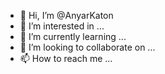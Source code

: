 - 👋 Hi, I’m @AnyarKaton
- 👀 I’m interested in ...
- 🌱 I’m currently learning ...
- 💞️ I’m looking to collaborate on ...
- 📫 How to reach me ...

<!---
AnyarKaton/AnyarKaton is a ✨ special ✨ repository because its `README.md` (this file) appears on your GitHub profile.
You can click the Preview link to take a look at your changes.
--->
